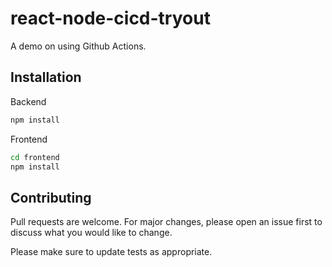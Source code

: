 # react-node-cicd-tryout

A demo on using Github Actions.

## Installation
Backend
```bash
npm install
```
Frontend

```bash
cd frontend
npm install
```

## Contributing
Pull requests are welcome. For major changes, please open an issue first to discuss what you would like to change.

Please make sure to update tests as appropriate.
